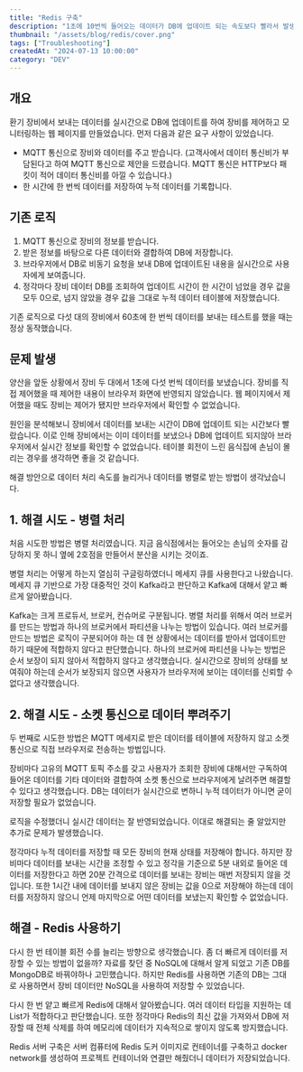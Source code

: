 ```yaml
---
title: "Redis 구축"
description: "1초에 10번씩 들어오는 데이터가 DB에 업데이트 되는 속도보다 빨라서 발생한 문제를 Redis를 통해 해결한 과정을 적었습니다."
thumbnail: "/assets/blog/redis/cover.png"
tags: ["Troubleshooting"]
createdAt: "2024-07-13 10:00:00"
category: "DEV"
---
```


## 개요

환기 장비에서 보내는 데이터를 실시간으로 DB에 업데이트를 하여 장비를 제어하고 모니터링하는 웹 페이지를 만들었습니다.
먼저 다음과 같은 요구 사항이 있었습니다.

- MQTT 통신으로 장비와 데이터를 주고 받습니다. (고객사에서 데이터 통신비가 부담된다고 하여 MQTT 통신으로 제안을 드렸습니다. MQTT 통신은 HTTP보다 패킷이 적어 데이터 통신비를 아낄 수 있습니다.)
- 한 시간에 한 번씩 데이터를 저장하여 누적 데이터를 기록합니다.

## 기존 로직

1. MQTT 통신으로 장비의 정보를 받습니다.
2. 받은 정보를 바탕으로 다른 데이터와 결합하여 DB에 저장합니다.
3. 브라우저에서 DB로 비동기 요청을 보내 DB에 업데이트된 내용을 실시간으로 사용자에게 보여줍니다.
4. 정각마다 장비 데이터 DB를 조회하여 업데이트 시간이 한 시간이 넘었을 경우 값을 모두 0으로, 넘지 않았을 경우 값을 그대로 누적 데이터 테이블에 저장했습니다.

기존 로직으로 다섯 대의 장비에서 60초에 한 번씩 데이터를 보내는 테스트를 했을 때는 정상 동작했습니다.

## 문제 발생

양산을 앞둔 상황에서 장비 두 대에서 1초에 다섯 번씩 데이터를 보냈습니다.
장비를 직접 제어했을 때 제어한 내용이 브라우저 화면에 반영되지 않았습니다.
웹 페이지에서 제어했을 때도 장비는 제어가 됐지만 브라우저에서 확인할 수 없었습니다.

원인을 분석해보니 장비에서 데이터를 보내는 시간이 DB에 업데이트 되는 시간보다 빨랐습니다.
이로 인해 장비에서는 이미 데이터를 보냈으나 DB에 업데이트 되지않아 브라우저에서 실시간 정보를 확인할 수 없었습니다.
테이블 회전이 느린 음식집에 손님이 몰리는 경우를 생각하면 좋을 것 같습니다.

해결 방안으로 데이터 처리 속도를 늘리거나 데이터를 병렬로 받는 방법이 생각났습니다.

## 1. 해결 시도 - 병렬 처리

처음 시도한 방법은 병렬 처리였습니다.
지금 음식점에서는 들어오는 손님의 숫자를 감당하지 못 하니 옆에 2호점을 만들어서 분산을 시키는 것이죠.

병렬 처리는 어떻게 하는지 열심히 구글링하였더니 메세지 큐를 사용한다고 나왔습니다.
메세지 큐 기반으로 가장 대중적인 것이 Kafka라고 판단하고 Kafka에 대해서 얕고 빠르게 알아봤습니다.

Kafka는 크게 프로듀서, 브로커, 컨슈머로 구분됩니다.
병렬 처리를 위해서 여러 브로커를 만드는 방법과 하나의 브로커에서 파티션을 나누는 방법이 있습니다.
여러 브로커를 만드는 방법은 로직이 구분되어야 하는 데 현 상황에서는 데이터를 받아서 업데이트만 하기 때문에 적합하지 않다고 판단했습니다.
하나의 브로커에 파티션을 나누는 방법은 순서 보장이 되지 않아서 적합하지 않다고 생각했습니다.
실시간으로 장비의 상태를 보여줘야 하는데 순서가 보장되지 않으면 사용자가 브라우저에 보이는 데이터를 신뢰할 수 없다고 생각했습니다.

## 2. 해결 시도 - 소켓 통신으로 데이터 뿌려주기

두 번째로 시도한 방법은 MQTT 메세지로 받은 데이터를 테이블에 저장하지 않고 소켓 통신으로 직접 브라우저로 전송하는 방법입니다.

장비마다 고유의 MQTT 토픽 주소를 갖고 사용자가 조회한 장비에 대해서만 구독하여 들어온 데이터를 기타 데이터와 결합하여 소켓 통신으로 브라우저에게 날려주면 해결할 수 있다고 생각했습니다.
DB는 데이터가 실시간으로 변하니 누적 데이터가 아니면 굳이 저장할 필요가 없었습니다.

로직을 수정했더니 실시간 데이터는 잘 반영되었습니다.
이대로 해결되는 줄 알았지만 추가로 문제가 발생했습니다.

정각마다 누적 데이터를 저장할 때 모든 장비의 현재 상태를 저장해야 합니다.
하지만 장비마다 데이터를 보내는 시간을 조정할 수 있고 정각을 기준으로 5분 내외로 들어온 데이터를 저장한다고 하면 20분 간격으로 데이터를 보내는 장비는 매번 저장되지 않을 것입니다.
또한 1시간 내에 데이터를 보내지 않은 장비는 값을 0으로 저장해야 하는데 데이터를 저장하지 않으니 언제 마지막으로 어떤 데이터를 보냈는지 확인할 수 없었습니다.

## 해결 - Redis 사용하기

다시 한 번 테이블 회전 수를 늘리는 방향으로 생각했습니다.
좀 더 빠르게 데이터를 저장할 수 있는 방법이 없을까?
자료를 찾던 중 NoSQL에 대해서 알게 되었고 기존 DB를 MongoDB로 바꿔야하나 고민했습니다.
하지만 Redis를 사용하면 기존의 DB는 그대로 사용하면서 장비 데이터만 NoSQL을 사용하여 저장할 수 있었습니다.

다시 한 번 얕고 빠르게 Redis에 대해서 알아봤습니다.
여러 데이터 타입을 지원하는 데 List가 적합하다고 판단했습니다.
또한 정각마다 Redis의 최신 값을 가져와서 DB에 저장할 때 전체 삭제를 하여 메모리에 데이터가 지속적으로 쌓이지 않도록 방지했습니다.

Redis 서버 구축은 서버 컴퓨터에 Redis 도커 이미지로 컨테이너를 구축하고 docker network를 생성하여 프로젝트 컨테이너와 연결만 해줬더니 데이터가 저장되었습니다.
